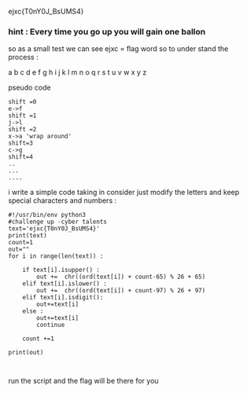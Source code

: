 ejxc{T0nY0J_BsUMS4}

### hint : Every time you go up you will gain one ballon

so as a small test we can see ejxc = flag word so to under stand the process :

a b c d e f g h i j k l m n o q r s t u v w x y z

pseudo code 
```
shift =0 
e->f
shift =1
j->l
shift =2
x->a 'wrap around'
shift=3
c->g
shift=4 
..
... 
....
```
i write a simple code taking in consider just modify the letters and keep special characters and numbers :
```
#!/usr/bin/env python3
#challenge up -cyber talents
text='ejxc{T0nY0J_BsUMS4}'
print(text)
count=1
out=""
for i in range(len(text)) :
    
    if text[i].isupper() :
        out +=  chr((ord(text[i]) + count-65) % 26 + 65)
    elif text[i].islower() :
        out +=  chr((ord(text[i]) + count-97) % 26 + 97)
    elif text[i].isdigit():
        out+=text[i]
    else :
        out+=text[i]
        continue
    
    count +=1

print(out)



```

run the script and the flag will be there for you 
